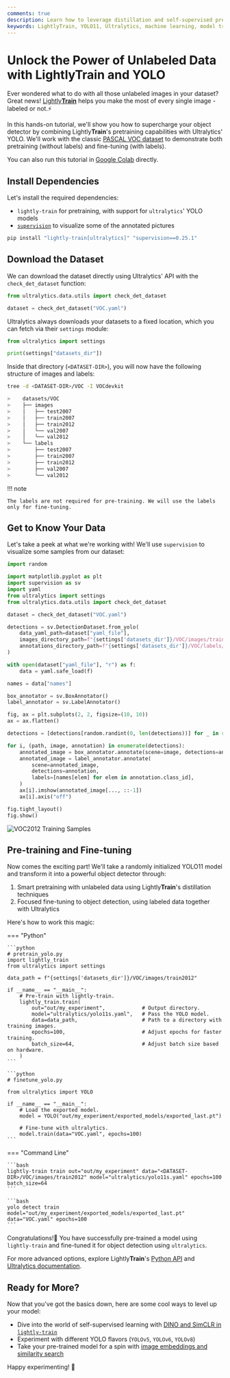 ```yaml
---
comments: true
description: Learn how to leverage distillation and self-supervised pretraining with LightlyTrain to leverage all your unlabeled data.
keywords: LightlyTrain, YOLO11, Ultralytics, machine learning, model training, data science, computer vision, self-supervised learning, distillation, DINOv2, DINO, object detection
---
```


# Unlock the Power of Unlabeled Data with Lightly**Train** and YOLO

Ever wondered what to do with all those unlabeled images in your dataset? Great news! [Lightly**Train**](https://github.com/lightly-ai/lightly-train) helps you make the most of every single image - labeled or not.⚡️

In this hands-on tutorial, we'll show you how to supercharge your object detector by combining Lightly**Train**'s pretraining capabilities with Ultralytics' YOLO. We'll work with the classic [PASCAL VOC dataset](http://host.robots.ox.ac.uk/pascal/VOC/) to demonstrate both pretraining (without labels) and fine-tuning (with labels).

You can also run this tutorial in [Google Colab](https://colab.research.google.com/github/lightly-ai/lightly-train/blob/main/examples/notebooks/ultralytics_yolo.ipynb) directly.

## Install Dependencies

Let's install the required dependencies:

- `lightly-train` for pretraining, with support for `ultralytics`' YOLO models
- [`supervision`](https://github.com/roboflow/supervision) to visualize some of the annotated pictures

```bash
pip install "lightly-train[ultralytics]" "supervision==0.25.1"
```

## Download the Dataset

We can download the dataset directly using Ultralytics' API with the `check_det_dataset` function:

```python
from ultralytics.data.utils import check_det_dataset

dataset = check_det_dataset("VOC.yaml")
```

Ultralytics always downloads your datasets to a fixed location, which you can fetch via their `settings` module:

```python
from ultralytics import settings

print(settings["datasets_dir"])
```

Inside that directory (`<DATASET-DIR>`), you will now have the following structure of images and labels:

```bash
tree -d <DATASET-DIR>/VOC -I VOCdevkit

>    datasets/VOC
>    ├── images
>    │   ├── test2007
>    │   ├── train2007
>    │   ├── train2012
>    │   └── val2007
>    │   └── val2012
>    └── labels
>        ├── test2007
>        ├── train2007
>        ├── train2012
>        ├── val2007
>        └── val2012
```

!!! note

    The labels are not required for pre-training. We will use the labels only for fine-tuning.

## Get to Know Your Data

Let's take a peek at what we're working with! We'll use `supervision` to visualize some samples from our dataset:

```python
import random

import matplotlib.pyplot as plt
import supervision as sv
import yaml
from ultralytics import settings
from ultralytics.data.utils import check_det_dataset

dataset = check_det_dataset("VOC.yaml")

detections = sv.DetectionDataset.from_yolo(
    data_yaml_path=dataset["yaml_file"],
    images_directory_path=f"{settings['datasets_dir']}/VOC/images/train2012",
    annotations_directory_path=f"{settings['datasets_dir']}/VOC/labels/train2012",
)

with open(dataset["yaml_file"], "r") as f:
    data = yaml.safe_load(f)

names = data["names"]

box_annotator = sv.BoxAnnotator()
label_annotator = sv.LabelAnnotator()

fig, ax = plt.subplots(2, 2, figsize=(10, 10))
ax = ax.flatten()

detections = [detections[random.randint(0, len(detections))] for _ in range(4)]

for i, (path, image, annotation) in enumerate(detections):
    annotated_image = box_annotator.annotate(scene=image, detections=annotation)
    annotated_image = label_annotator.annotate(
        scene=annotated_image,
        detections=annotation,
        labels=[names[elem] for elem in annotation.class_id],
    )
    ax[i].imshow(annotated_image[..., ::-1])
    ax[i].axis("off")

fig.tight_layout()
fig.show()
```

![VOC2012 Training Samples](https://github.com/lightly-ai/lightly-train/blob/main/docs/source/tutorials/yolo/samples_VOC_train2012.png)

## Pre-training and Fine-tuning

Now comes the exciting part! We'll take a randomly initialized YOLO11 model and transform it into a powerful object detector through:
1. Smart pretraining with unlabeled data using Lightly**Train**'s distillation techniques
2. Focused fine-tuning to object detection, using labeled data together with Ultralytics

Here's how to work this magic:

=== "Python"

    ```python
    # pretrain_yolo.py
    import lightly_train
    from ultralytics import settings

    data_path = f"{settings['datasets_dir']}/VOC/images/train2012"

    if __name__ == "__main__":
        # Pre-train with lightly-train.
        lightly_train.train(
            out="out/my_experiment",            # Output directory.
            model="ultralytics/yolo11s.yaml",   # Pass the YOLO model.
            data=data_path,                     # Path to a directory with training images.
            epochs=100,                         # Adjust epochs for faster training.
            batch_size=64,                      # Adjust batch size based on hardware.
        )
    ```

    ```python
    # finetune_yolo.py

    from ultralytics import YOLO

    if __name__ == "__main__":
        # Load the exported model.
        model = YOLO("out/my_experiment/exported_models/exported_last.pt")

        # Fine-tune with ultralytics.
        model.train(data="VOC.yaml", epochs=100)
    ```

=== "Command Line"

    ```bash
    lightly-train train out="out/my_experiment" data="<DATASET-DIR>/VOC/images/train2012" model="ultralytics/yolo11s.yaml" epochs=100 batch_size=64
    ```

    ```bash
    yolo detect train model="out/my_experiment/exported_models/exported_last.pt" data="VOC.yaml" epochs=100
    ```

Congratulations!🥳 You have successfully pre-trained a model using `lightly-train` and fine-tuned it for object detection using `ultralytics`.

For more advanced options, explore Lightly**Train**'s [Python API](https://docs.lightly.ai/train/stable/python_api/index.html) and [Ultralytics documentation](https://docs.ultralytics.com).

## Ready for More?

Now that you've got the basics down, here are some cool ways to level up your model:

- Dive into the world of self-supervised learning with [DINO and SimCLR in `lightly-train`](https://docs.lightly.ai/train/stable/methods/index.html)
- Experiment with different YOLO flavors (`YOLOv5`, `YOLOv6`, `YOLOv8`)
- Take your pre-trained model for a spin with [image embeddings and similarity search](https://docs.lightly.ai/train/stable/embed.html)

Happy experimenting! 🚀